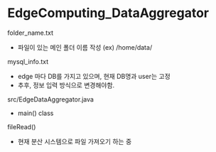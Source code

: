 # EdgeComputing_DataAggregator

folder_name.txt
   - 파일이 있는 메인 폴더 이름 작성 (ex) /home/data/
 
 mysql_info.txt
   - edge 마다 DB를 가지고 있으며, 현재 DB명과 user는 고정
   - 추후, 정보 입력 방식으로 변경해야함.
  
src/EdgeDataAggregator.java
   - main() class

fileRead()
   - 현재 분산 시스템으로 파일 가져오기 하는 중
